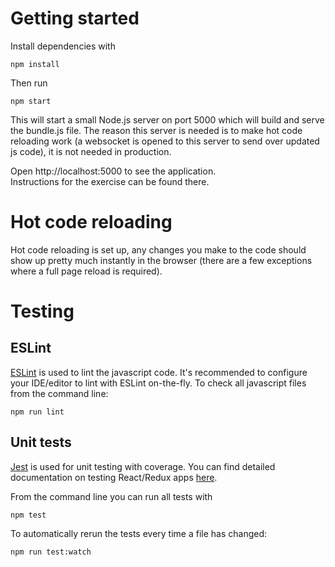 # Getting started

Install dependencies with

```
npm install
```

Then run

```
npm start
```

This will start a small Node.js server on port 5000 which will build and serve the bundle.js file.
The reason this server is needed is to make hot code reloading work (a websocket is opened to this server to send over updated js code), it is not needed in production.

Open http://localhost:5000 to see the application.  
Instructions for the exercise can be found there.

# Hot code reloading

Hot code reloading is set up, any changes you make to the code should show up pretty much instantly in the browser (there are a few exceptions where a full page reload is required).

# Testing

## ESLint

[ESLint](http://eslint.org) is used to lint the javascript code.
It's recommended to configure your IDE/editor to lint with ESLint on-the-fly.
To check all javascript files from the command line:
```
npm run lint
```

## Unit tests

[Jest](https://facebook.github.io/jest/) is used for unit testing with coverage.
You can find detailed documentation on testing React/Redux apps [here](http://redux.js.org/docs/recipes/WritingTests.html).

From the command line you can run all tests with
```
npm test
```

To automatically rerun the tests every time a file has changed:
```
npm run test:watch
```
